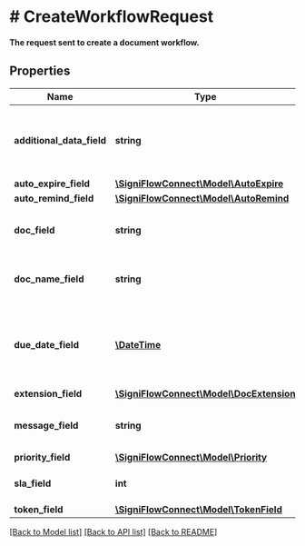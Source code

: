 # # CreateWorkflowRequest

#### The request sent to create a document workflow.

## Properties

Name | Type | Description | Notes
------------ | ------------- | ------------- | -------------
**additional_data_field** | **string** | Sets additional data to be embedded in PDF Meta. |
**auto_expire_field** | [**\SigniFlowConnect\Model\AutoExpire**](AutoExpire.md) |  |
**auto_remind_field** | [**\SigniFlowConnect\Model\AutoRemind**](AutoRemind.md) |  |
**doc_field** | **string** | Base64 Encoded String of document |
**doc_name_field** | **string** | Name of document to display in SigniFlow |
**due_date_field** | [**\DateTime**](\DateTime.md) | Due date for the document, use in conjunction with Auto Expire. | [optional]
**extension_field** | [**\SigniFlowConnect\Model\DocExtension**](DocExtension.md) |  |
**message_field** | **string** | Custom message to display to participants |
**priority_field** | [**\SigniFlowConnect\Model\Priority**](Priority.md) |  |
**sla_field** | **int** | Deprecated field, Pass 0 | [default to 0]
**token_field** | [**\SigniFlowConnect\Model\TokenField**](TokenField.md) |  |

[[Back to Model list]](../../README.md#models) [[Back to API list]](../../README.md#endpoints) [[Back to README]](../../README.md)

